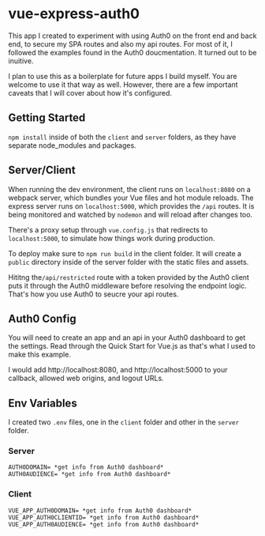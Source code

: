 # vue-express-auth0

This app I created to experiment with using Auth0 on the front end and back end, to secure my SPA routes and also my api routes. For most of it, I followed the examples found in the Auth0 doucmentation. It turned out to be inuitive.

I plan to use this as a boilerplate for future apps I build myself. You are welcome to use it that way as well. However, there are a few important caveats that I will cover about how it's configured.

## Getting Started

`npm install` inside of both the `client` and `server` folders, as they have separate node_modules and packages.

## Server/Client

When running the dev environment, the client runs on `localhost:8080` on a webpack server, which bundles your Vue files and hot module reloads. The express server runs on `localhost:5000`, which provides the `/api` routes. It is being monitored and watched by `nodemon` and will reload after changes too.

There's a proxy setup through `vue.config.js` that redirects to `localhost:5000`, to simulate how things work during production.

To deploy make sure to `npm run build` in the client folder. It will create a `public` directory inside of the server folder with the static files and assets.

Hititng the`/api/restricted` route with a token provided by the Auth0 client puts it through the Auth0 middleware before resolving the endpoint logic. That's how you use Auth0 to seucre your api routes.

## Auth0 Config

You will need to create an app and an api in your Auth0 dashboard to get the settings. Read through the Quick Start for Vue.js as that's what I used to make this example.

I would add http://localhost:8080, and http://localhost:5000 to your callback, allowed web origins, and logout URLs.

## Env Variables

I created two `.env` files, one in the `client` folder and other in the `server` folder.

### Server

```
AUTH0DOMAIN= *get info from Auth0 dashboard*
AUTH0AUDIENCE= *get info from Auth0 dashboard*
```

### Client

```
VUE_APP_AUTH0DOMAIN= *get info from Auth0 dashboard*
VUE_APP_AUTH0CLIENTID= *get info from Auth0 dashboard*
VUE_APP_AUTH0AUDIENCE= *get info from Auth0 dashboard*
```
